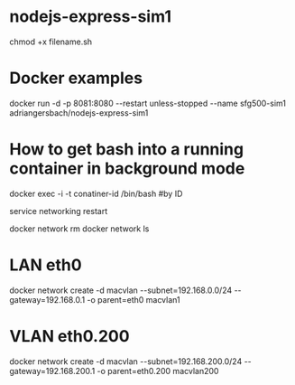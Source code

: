 # nodejs-express-sim1

chmod +x filename.sh

# Docker examples
docker run -d -p 8081:8080 --restart unless-stopped --name sfg500-sim1 adriangersbach/nodejs-express-sim1

# How to get bash into a running container in background mode
docker exec -i -t conatiner-id /bin/bash #by ID

service networking restart

docker network rm <name>
docker network ls

# LAN eth0
docker network create -d macvlan --subnet=192.168.0.0/24 --gateway=192.168.0.1 -o parent=eth0 macvlan1

# VLAN eth0.200
docker network create -d macvlan --subnet=192.168.200.0/24 --gateway=192.168.200.1 -o parent=eth0.200 macvlan200


